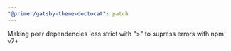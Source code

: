 ```yaml
---
"@primer/gatsby-theme-doctocat": patch
---
```


Making peer dependencies less strict with ">" to supress errors with npm v7+
